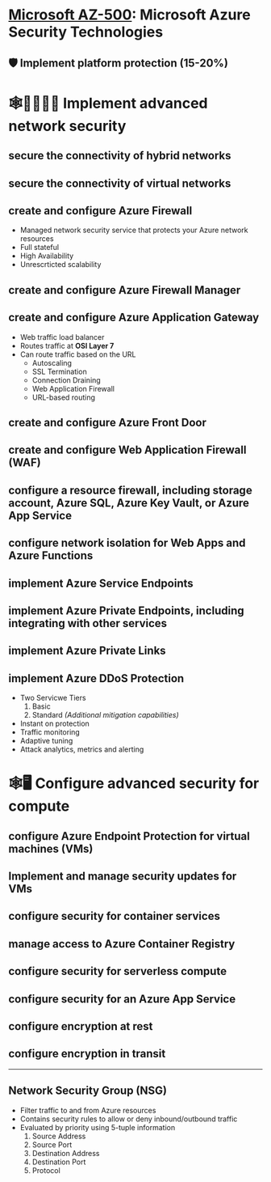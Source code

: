 # [Microsoft AZ-500](az-500-index.md): Microsoft Azure Security Technologies

## 🛡️ Implement platform protection (15-20%)

# 🕸️👨‍👨‍👧‍👦 Implement advanced network security
## secure the connectivity of hybrid networks
## secure the connectivity of virtual networks
## create and configure **Azure Firewall**
- Managed network security service that protects your Azure network resources
- Full stateful
- High Availability
- Unrescrticted scalability
## create and configure Azure Firewall Manager
## create and configure **Azure Application Gateway**
- Web traffic load balancer
- Routes traffic at **OSI Layer 7**
- Can route traffic based on the URL
    - Autoscaling
    - SSL Termination
    - Connection Draining
    - Web Application Firewall
    - URL-based routing
## create and configure Azure Front Door
## create and configure Web Application Firewall (WAF)
## configure a resource firewall, including storage account, Azure SQL, Azure Key Vault, or Azure App Service
## configure network isolation for Web Apps and Azure Functions
## implement Azure Service Endpoints
## implement Azure Private Endpoints, including integrating with other services
## implement Azure Private Links
## implement **Azure DDoS Protection**
- Two Servicwe Tiers
    1. Basic
    2. Standard _(Additional mitigation capabilities)_
- Instant on protection
- Traffic monitoring
- Adaptive tuning
- Attack analytics, metrics and alerting

# 🕸️🖥️ Configure advanced security for compute
## configure Azure Endpoint Protection for virtual machines (VMs)
## Implement and manage security updates for VMs
## configure security for container services
## manage access to Azure Container Registry
## configure security for serverless compute
## configure security for an Azure App Service
## configure encryption at rest
## configure encryption in transit

- - -

## Network Security Group (NSG)
+ Filter traffic to and from Azure resources
+ Contains security rules to allow or deny inbound/outbound traffic
+ Evaluated by priority using 5-tuple information
  1. Source Address
  2. Source Port
  3. Destination Address
  4. Destination Port
  5. Protocol
